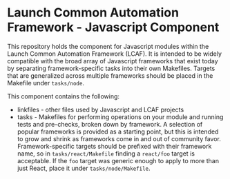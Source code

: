 # Launch Common Automation Framework - Javascript Component

This repository holds the component for Javascript modules within the Launch Common Automation Framework (LCAF). It is intended to be widely compatible with the broad array of Javascript frameworks that exist today by separating framework-specific tasks into their own Makefiles. Targets that are generalized across multiple frameworks should be placed in the Makefile under `tasks/node`.

This component contains the following:

* linkfiles - other files used by Javascript and LCAF projects
* tasks - Makefiles for performing operations on your module and running tests and pre-checks, broken down by framework. A selection of popular frameworks is provided as a starting point, but this is intended to grow and shrink as frameworks come in and out of community favor. Framework-specific targets should be prefixed with their framework name, so in `tasks/react/Makefile` finding a `react/foo` target is acceptable. If the `foo` target was generic enough to apply to more than just React, place it under `tasks/node/Makefile`.
